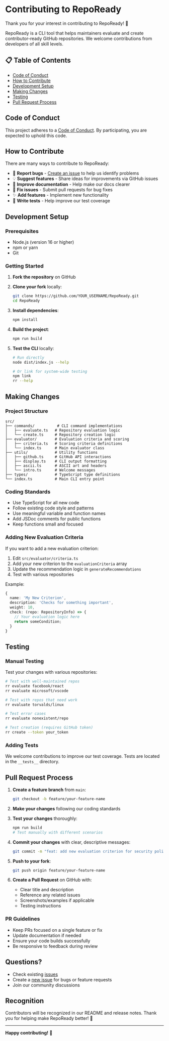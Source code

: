 # Contributing to RepoReady

Thank you for your interest in contributing to RepoReady! 🎉 

RepoReady is a CLI tool that helps maintainers evaluate and create contributor-ready GitHub repositories. We welcome contributions from developers of all skill levels.

## 📋 Table of Contents

- [Code of Conduct](#code-of-conduct)
- [How to Contribute](#how-to-contribute)
- [Development Setup](#development-setup)
- [Making Changes](#making-changes)
- [Testing](#testing)
- [Pull Request Process](#pull-request-process)

## Code of Conduct

This project adheres to a [Code of Conduct](CODE_OF_CONDUCT.md). By participating, you are expected to uphold this code.

## How to Contribute

There are many ways to contribute to RepoReady:

- 🐛 **Report bugs** - [Create an issue](https://github.com/OpenSource-Communities/RepoReady/issues/new) to help us identify problems
- 💡 **Suggest features** - Share ideas for improvements via GitHub issues
- 📝 **Improve documentation** - Help make our docs clearer
- 🔧 **Fix issues** - Submit pull requests for bug fixes
- ✨ **Add features** - Implement new functionality
- 🧪 **Write tests** - Help improve our test coverage

## Development Setup

### Prerequisites

- Node.js (version 16 or higher)
- npm or yarn
- Git

### Getting Started

1. **Fork the repository** on GitHub

2. **Clone your fork** locally:
   ```bash
   git clone https://github.com/YOUR_USERNAME/RepoReady.git
   cd RepoReady
   ```

3. **Install dependencies**:
   ```bash
   npm install
   ```

4. **Build the project**:
   ```bash
   npm run build
   ```

5. **Test the CLI** locally:
   ```bash
   # Run directly
   node dist/index.js --help
   
   # Or link for system-wide testing
   npm link
   rr --help
   ```

## Making Changes

### Project Structure

```
src/
├── commands/          # CLI command implementations
│   ├── evaluate.ts   # Repository evaluation logic
│   └── create.ts     # Repository creation logic
├── evaluator/        # Evaluation criteria and scoring
│   ├── criteria.ts   # Scoring criteria definitions
│   └── index.ts      # Main evaluator class
├── utils/            # Utility functions
│   ├── github.ts     # GitHub API interactions
│   ├── display.ts    # CLI output formatting
│   ├── ascii.ts      # ASCII art and headers
│   └── intro.ts      # Welcome messages
├── types/            # TypeScript type definitions
└── index.ts          # Main CLI entry point
```

### Coding Standards

- Use TypeScript for all new code
- Follow existing code style and patterns
- Use meaningful variable and function names
- Add JSDoc comments for public functions
- Keep functions small and focused

### Adding New Evaluation Criteria

If you want to add a new evaluation criterion:

1. Edit `src/evaluator/criteria.ts`
2. Add your new criterion to the `evaluationCriteria` array
3. Update the recommendation logic in `generateRecommendations`
4. Test with various repositories

Example:
```typescript
{
  name: 'My New Criterion',
  description: 'Checks for something important',
  weight: 10,
  check: (repo: RepositoryInfo) => {
    // Your evaluation logic here
    return someCondition;
  }
}
```

## Testing

### Manual Testing

Test your changes with various repositories:

```bash
# Test with well-maintained repos
rr evaluate facebook/react
rr evaluate microsoft/vscode

# Test with repos that need work
rr evaluate torvalds/linux

# Test error cases
rr evaluate nonexistent/repo

# Test creation (requires GitHub token)
rr create --token your_token
```

### Adding Tests

We welcome contributions to improve our test coverage. Tests are located in the `__tests__` directory.

## Pull Request Process

1. **Create a feature branch** from `main`:
   ```bash
   git checkout -b feature/your-feature-name
   ```

2. **Make your changes** following our coding standards

3. **Test your changes** thoroughly:
   ```bash
   npm run build
   # Test manually with different scenarios
   ```

4. **Commit your changes** with clear, descriptive messages:
   ```bash
   git commit -m "feat: add new evaluation criterion for security policies"
   ```

5. **Push to your fork**:
   ```bash
   git push origin feature/your-feature-name
   ```

6. **Create a Pull Request** on GitHub with:
   - Clear title and description
   - Reference any related issues
   - Screenshots/examples if applicable
   - Testing instructions

### PR Guidelines

- Keep PRs focused on a single feature or fix
- Update documentation if needed
- Ensure your code builds successfully
- Be responsive to feedback during review

## Questions?

- Check existing [issues](https://github.com/OpenSource-Communities/RepoReady/issues)
- Create a [new issue](https://github.com/OpenSource-Communities/RepoReady/issues/new) for bugs or feature requests
- Join our community discussions

## Recognition

Contributors will be recognized in our README and release notes. Thank you for helping make RepoReady better! 🙏

---

**Happy contributing!** 🚀